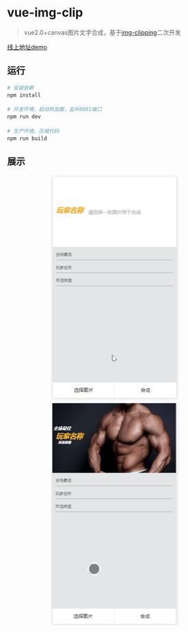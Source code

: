 # vue-img-clip

> vue2.0+canvas图片文字合成，基于[img-clipping](https://github.com/Bless-L/img-clipping)二次开发

[线上地址demo](https://auven.github.io/vue-img-clip/)

## 运行

``` bash
# 安装依赖
npm install

# 开发环境，启动热加载，监听8081端口
npm run dev

# 生产环境，压缩代码
npm run build
```

## 展示

<div align=center><img width="300" src="https://raw.githubusercontent.com/auven/vue-img-clip/master/gif/2017-09-01_12-48-41.gif"/></div>

<div align=center><img width="300" src="https://raw.githubusercontent.com/auven/vue-img-clip/master/gif/2017-09-01_12-51-16.gif"/></div>